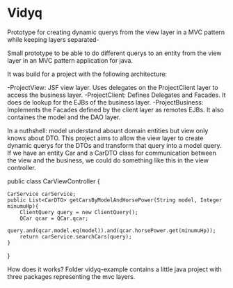 # Vidyq
Prototype for creating dynamic querys from the view layer in a MVC pattern while keeping layers separated-

Small prototype to be able to do different querys to an entity from the view layer in an MVC pattern application for java.

It was build for a project with the following architecture:

-ProjectView: JSF view layer. Uses delegates on the ProjectClient layer to access the business layer. 
-ProjectClient: Defines Delegates and Facades. It does de lookup for the EJBs of the business layer. 
-ProjectBusiness: Implements the Facades defined by the client layer as remotes EJBs. It also containes the model and the DAO layer. 

In a nuthshell: model understand abount domain entities but view only knows about DTO. This project aims to allow the view layer to create dynamic querys for the DTOs and transform that query into a model query. If we have an entity Car and a CarDTO class for communication between the view and the business, we could do something like this in the view controller.

public class CarViewController {

	CarService carService;
	public List<CarDTO> getCarsByModelAndHorsePower(String model, Integer minumuHp){
		ClientQuery query = new ClientQuery();
		QCar qcar = QCar.qcar;
		query.and(qcar.model.eq(model)).and(qcar.horsePower.get(minumuHp));
		return carService.searchCars(query);
	}
}


How does it works?
Folder vidyq-example contains a little java project with three packages representing the mvc layers. 
